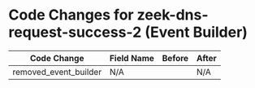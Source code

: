 # Code Changes for zeek-dns-request-success-2 (Event Builder)

| Code Change | Field Name | Before | After |
|-------------|------------|--------|-------|
| removed_event_builder | N/A |  | N/A |
